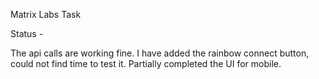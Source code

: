 Matrix Labs Task

Status -

The api calls are working fine.
I have added the rainbow connect button, could not find time to test it.
Partially completed the UI for mobile.